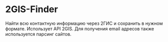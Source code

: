# 2GIS-Finder
Найти всю контактную информацию через 2ГИС и сохранить в нужном формате. Использует API 2GIS. Для получения email адресов также используется парсинг сайтов.
